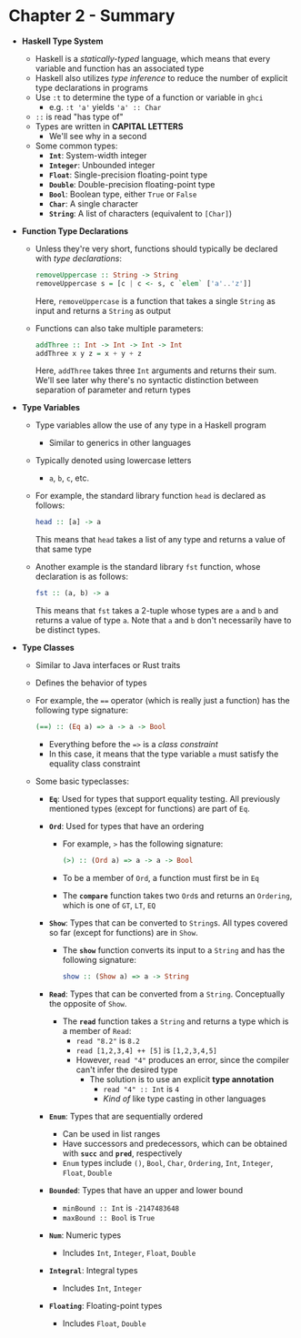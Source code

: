 # Chapter 2 - Summary

* **Haskell Type System**
    * Haskell is a *statically-typed* language, which means that every variable and function has an associated type
    * Haskell also utilizes *type inference* to reduce the number of explicit type declarations in programs
    * Use `:t` to determine the type of a function or variable in `ghci`
        * e.g. `:t 'a'` yields `'a' :: Char`
    * `::` is read "has type of"
    * Types are written in **CAPITAL LETTERS**
        * We'll see why in a second
    * Some common types:
        * **`Int`**: System-width integer
        * **`Integer`**: Unbounded integer
        * **`Float`**: Single-precision floating-point type
        * **`Double`**: Double-precision floating-point type
        * **`Bool`**: Boolean type, either `True` or `False`
        * **`Char`**: A single character
        * **`String`**: A list of characters (equivalent to `[Char]`)

* **Function Type Declarations**
    * Unless they're very short, functions should typically be declared with *type declarations*:

      ```haskell
      removeUppercase :: String -> String
      removeUppercase s = [c | c <- s, c `elem` ['a'..'z']]
      ```

      Here, `removeUppercase` is a function that takes a single `String` as input and returns a `String` as output
    * Functions can also take multiple parameters:

      ```haskell
      addThree :: Int -> Int -> Int -> Int
      addThree x y z = x + y + z
      ```

      Here, `addThree` takes three `Int` arguments and returns their sum. We'll see later why there's no syntactic distinction between separation of parameter and return types

* **Type Variables**
    * Type variables allow the use of any type in a Haskell program
        * Similar to generics in other languages
    * Typically denoted using lowercase letters
        * `a`, `b`, `c`, etc.
    * For example, the standard library function `head` is declared as follows:

      ```haskell
      head :: [a] -> a
      ```

      This means that `head` takes a list of any type and returns a value of that same type
    * Another example is the standard library `fst` function, whose declaration is as follows:

      ```haskell
      fst :: (a, b) -> a
      ```

      This means that `fst` takes a 2-tuple whose types are `a` and `b` and returns a value of type `a`. Note that `a` and `b` don't necessarily have to be distinct types.

* **Type Classes**
    * Similar to Java interfaces or Rust traits
    * Defines the behavior of types
    * For example, the `==` operator (which is really just a function) has the following type signature:

      ```haskell
      (==) :: (Eq a) => a -> a -> Bool
      ```
        * Everything before the `=>` is a *class constraint*
        * In this case, it means that the type variable `a` must satisfy the equality class constraint
    * Some basic typeclasses:
        * **`Eq`**: Used for types that support equality testing. All previously mentioned types (except for functions) are part of `Eq`.
        * **`Ord`**: Used for types that have an ordering
            * For example, `>` has the following signature:

              ```haskell
              (>) :: (Ord a) => a -> a -> Bool
              ```

            * To be a member of `Ord`, a function must first be in `Eq`
            * The **`compare`** function takes two `Ord`s and returns an `Ordering`, which is one of `GT`, `LT`, `EQ`
        * **`Show`**: Types that can be converted to `String`s. All types covered so far (except for functions) are in `Show`.
            * The **`show`** function converts its input to a `String` and has the following signature:

              ```haskell
              show :: (Show a) => a -> String
              ```

        * **`Read`**: Types that can be converted from a `String`. Conceptually the opposite of `Show`.
            * The **`read`** function takes a `String` and returns a type which is a member of `Read`:
                * `read "8.2"` is `8.2`
                * `read [1,2,3,4] ++ [5]` is `[1,2,3,4,5]`
                * However, `read "4"` produces an error, since the compiler can't infer the desired type
                    * The solution is to use an explicit **type annotation**
                        * `read "4" :: Int` is `4`
                        * *Kind of* like type casting in other languages
        * **`Enum`**: Types that are sequentially ordered
            * Can be used in list ranges
            * Have successors and predecessors, which can be obtained with **`succ`** and **`pred`**, respectively
            * `Enum` types include `()`, `Bool`, `Char`, `Ordering`, `Int`, `Integer`, `Float`, `Double`
        * **`Bounded`**: Types that have an upper and lower bound
            * `minBound :: Int` is `-2147483648`
            * `maxBound :: Bool` is `True`
        * **`Num`**: Numeric types
            * Includes `Int`, `Integer`, `Float`, `Double`
        * **`Integral`**: Integral types
            * Includes `Int`, `Integer`
        * **`Floating`**: Floating-point types
            * Includes `Float`, `Double`
